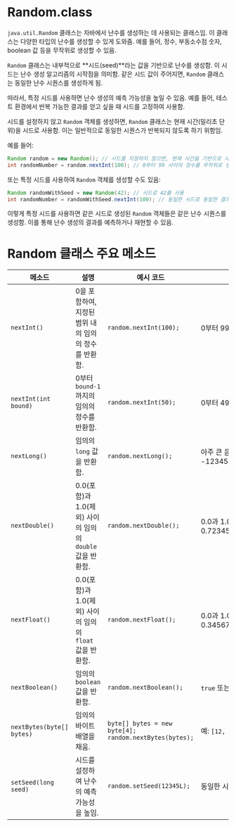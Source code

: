 # Random.class
`java.util.Random` 클래스는 자바에서 난수를 생성하는 데 사용되는 클래스임. 이 클래스는 다양한 타입의 난수를 생성할 수 있게 도와줌. 예를 들어, 정수, 부동소수점 숫자, boolean 값 등을 무작위로 생성할 수 있음.

`Random` 클래스는 내부적으로 **시드(seed)**라는 값을 기반으로 난수를 생성함. 이 시드는 난수 생성 알고리즘의 시작점을 의미함. 같은 시드 값이 주어지면, `Random` 클래스는 동일한 난수 시퀀스를 생성하게 됨.

따라서, 특정 시드를 사용하면 난수 생성의 예측 가능성을 높일 수 있음. 예를 들어, 테스트 환경에서 반복 가능한 결과를 얻고 싶을 때 시드를 고정하여 사용함.

시드를 설정하지 않고 `Random` 객체를 생성하면, `Random` 클래스는 현재 시간(밀리초 단위)을 시드로 사용함. 이는 일반적으로 동일한 시퀀스가 반복되지 않도록 하기 위함임.

예를 들어:

```java
Random random = new Random(); // 시드를 지정하지 않으면, 현재 시간을 기반으로 시드가 설정됨
int randomNumber = random.nextInt(100); // 0부터 99 사이의 정수를 무작위로 생성
```

또는 특정 시드를 사용하여 `Random` 객체를 생성할 수도 있음:

```java
Random randomWithSeed = new Random(42); // 시드로 42를 사용
int randomNumber = randomWithSeed.nextInt(100); // 동일한 시드로 동일한 결과가 생성됨
```

이렇게 특정 시드를 사용하면 같은 시드로 생성된 `Random` 객체들은 같은 난수 시퀀스를 생성함. 이를 통해 난수 생성의 결과를 예측하거나 재현할 수 있음.

# Random 클래스 주요 메소드

| 메소드 | 설명 | 예시 코드 | 예시 결과 |
|--------|------|-----------|------------|
| `nextInt()` | 0을 포함하여, 지정된 범위 내의 임의의 정수를 반환함. | `random.nextInt(100);` | 0부터 99 사이의 정수 (예: 42) |
| `nextInt(int bound)` | 0부터 `bound-1`까지의 임의의 정수를 반환함. | `random.nextInt(50);` | 0부터 49 사이의 정수 (예: 25) |
| `nextLong()` | 임의의 `long` 값을 반환함. | `random.nextLong();` | 아주 큰 음수 또는 양수 (예: -1234567890123456789) |
| `nextDouble()` | 0.0(포함)과 1.0(제외) 사이의 임의의 `double` 값을 반환함. | `random.nextDouble();` | 0.0과 1.0 사이의 실수 (예: 0.723450123) |
| `nextFloat()` | 0.0(포함)과 1.0(제외) 사이의 임의의 `float` 값을 반환함. | `random.nextFloat();` | 0.0과 1.0 사이의 실수 (예: 0.34567f) |
| `nextBoolean()` | 임의의 `boolean` 값을 반환함. | `random.nextBoolean();` | `true` 또는 `false` (예: true) |
| `nextBytes(byte[] bytes)` | 임의의 바이트 배열을 채움. | `byte[] bytes = new byte[4]; random.nextBytes(bytes);` | 예: `[12, -45, 67, 89]` |
| `setSeed(long seed)` | 시드를 설정하여 난수의 예측 가능성을 높임. | `random.setSeed(12345L);` | 동일한 시드로 같은 결과 생성 |
